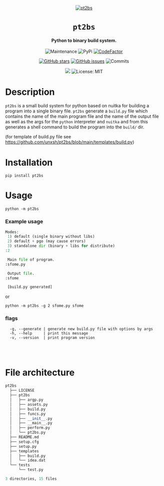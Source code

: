<div align="center">

<a href="https://github.com/miraclx/freyr-js">
  <img src="https://media.discordapp.net/attachments/955362477137362954/992759487041650718/2022-07-02_14-51.png" alt="pt2bs">
</a>

# `pt2bs`

<h4>
  Python to binary build system.
</h4>

![Maintenance](https://img.shields.io/maintenance/yes/2022)
![PyPi](https://img.shields.io/pypi/v/pt2bs)
[![CodeFactor](https://www.codefactor.io/repository/github/unxsh/pt2bs/badge)](https://www.codefactor.io/repository/github/unxsh/pt2bs)

[![GitHub stars](https://badgen.net/github/stars/unxsh/pt2bs)](https://GitHub.com/unxsh/pt2bs/stargazers/)
[![GitHub issues](https://badgen.net/github/issues/unxsh/pt2bs)](https://GitHub.com/unxsh/pt2bs/issues/)
![Commits](https://img.shields.io/github/commit-activity/m/unxsh/pt2bs)

[![](https://img.shields.io/badge/python-3.8+-blue.svg)](https://www.python.org/downloads/release/python-383/)
![License: MIT](https://img.shields.io/github/license/unxsh/pt2bs)

</div>

# Description

`pt2bs` is a small build system for python based on nuitka for building a program into a single binary file.
`pt2bs` generate a `build.py` file which contains the name of the main program file and the name of the output file as well as the args for the `python` interpreter and `nuitka` and from this generates a shell command to build the program into the `build/` dir.

(for template of build.py file see https://github.com/unxsh/pt2bs/blob/main/templates/build.py)

# Installation

```fish
pip install pt2bs
```

# Usage

```fish
python -m pt2bs 
```

### Example usage
```py
Modes:
 1) default (single binary without libs)
 2) default + pgo (may cause errors)
 3) standalone dir (binary + libs for distribute)
:2

 Main file of program.
:sfome.py

 Output file.
:sfome

 [build.py generated]
```
or
```fish
python -m pt2bs -g 2 sfome.py sfome
```

### flags
```fish
  -g, --generate | generate new build.py file with options by args
  -h, --help     | print this message
  -v, --version  | print program version
```

<br>
<br>

# File architecture
```python
pt2bs
  ├── LICENSE
  ├── pt2bs
  │   ├── argp.py
  │   ├── assets.py
  │   ├── build.py
  │   ├── funcs.py
  │   ├── __init__.py
  │   ├── __main__.py
  │   ├── perform.py
  │   └── pt2bs.py
  ├── README.md
  ├── setup.cfg
  ├── setup.py
  ├── templates
  │   ├── build.py
  │   └── idea.dat
  └── tests
      └── test.py

3 directories, 15 files
```

